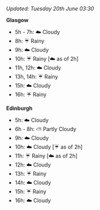 *Updated: Tuesday 20th June 03:30*

**Glasgow**

* 5h - 7h: :cloud: Cloudy
* 8h: :umbrella: Rainy
* 9h: :cloud: Cloudy
* 10h: :umbrella: Rainy [:cloud: as of 2h]
* 11h, 12h: :cloud: Cloudy
* 13h, 14h: :umbrella: Rainy
* 15h: :cloud: Cloudy
* 16h: :umbrella: Rainy

**Edinburgh**

* 5h: :cloud: Cloudy
* 6h - 8h: :partly_sunny: Partly Cloudy
* 9h: :cloud: Cloudy
* 10h: :cloud: Cloudy [:umbrella: as of 2h]
* 11h: :umbrella: Rainy [:cloud: as of 2h]
* 12h: :cloud: Cloudy
* 13h: :umbrella: Rainy
* 14h: :cloud: Cloudy
* 15h: :umbrella: Rainy
* 16h: :cloud: Cloudy
